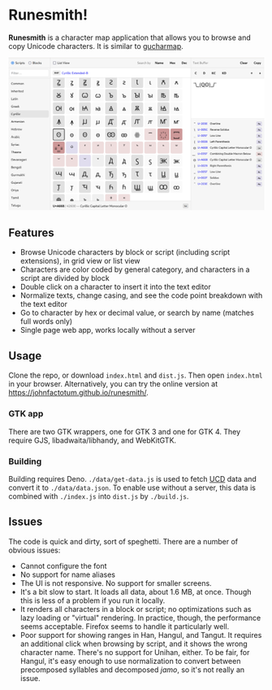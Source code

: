 # Runesmith!

**Runesmith** is a character map application that allows you to browse and copy Unicode characters. It is similar to [gucharmap](https://wiki.gnome.org/Apps/Gucharmap).

![Screenshot](screenshot.png)

## Features

- Browse Unicode characters by block or script (including script extensions), in grid view or list view
- Characters are color coded by general category, and characters in a script are divided by block
- Double click on a character to insert it into the text editor
- Normalize texts, change casing, and see the code point breakdown with the text editor
- Go to character by hex or decimal value, or search by name (matches full words only)
- Single page web app, works locally without a server

## Usage

Clone the repo, or download `index.html` and `dist.js`. Then open `index.html` in your browser. Alternatively, you can try the online version at https://johnfactotum.github.io/runesmith/.

### GTK app

There are two GTK wrappers, one for GTK 3 and one for GTK 4. They require GJS, libadwaita/libhandy, and WebKitGTK.

### Building

Building requires Deno. `./data/get-data.js` is used to fetch [UCD](https://www.unicode.org/ucd/) data and convert it to `./data/data.json`. To enable use without a server, this data is combined with `./index.js` into `dist.js` by `./build.js`.

## Issues

The code is quick and dirty, sort of speghetti. There are a number of obvious issues:

- Cannot configure the font
- No support for name aliases
- The UI is not responsive. No support for smaller screens.
- It's a bit slow to start. It loads all data, about 1.6 MB, at once. Though this is less of a problem if you run it locally.
- It renders all characters in a block or script; no optimizations such as lazy loading or "virtual" rendering. In practice, though, the performance seems acceptable. Firefox seems to handle it particularly well.
- Poor support for showing ranges in Han, Hangul, and Tangut. It requires an additional click when browsing by script, and it shows the wrong character name. There's no support for Unihan, either. To be fair, for Hangul, it's easy enough to use normalization to convert between precomposed syllables and decomposed *jamo*, so it's not really an issue.
